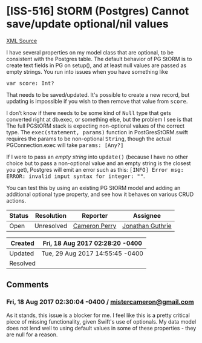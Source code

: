 # [ISS-516] StORM (Postgres) Cannot save/update optional/nil values

[XML Source](./xml/ISS-516.xml)
<p><p>I have several properties on my model class that are optional, to be consistent with the Postgres table. The default behavior of PG StORM is to create text fields in PG on setup(), and at least null values are passed as empty strings. You run into issues when you have something like </p>

<p><tt>var score: Int?</tt></p>

<p>That needs to be saved/updated. It's possible to create a new record, but updating is impossible if you wish to then remove that value from <tt>score</tt>.</p>

<p>I don’t know if there needs to be some kind of <tt>Null</tt> type that gets converted right at db.exec, or something else, but the problem I see is that The full PGStORM stack is expecting non-optional values of the correct type. The <tt>exec(statement, params)</tt> function in PostGresStORM.swift requires the params to be non-optional <tt>String</tt>, though the actual PGConnection.exec will take <tt>params: <span class="error">&#91;Any?&#93;</span></tt></p>

<p>If I were to pass an <em>empty string</em> into <tt>update()</tt> (because I have no other choice but to pass a non-optional value and an empty string is the closest you get), Postgres will emit an error such as this: <tt><span class="error">&#91;INFO&#93;</span> Error msg: ERROR:  invalid input syntax for integer: ""</tt>. </p>

<p>You can test this by using an existing PG StORM model and adding an additional optional type property, and see how it behaves on various CRUD actions.</p></p>





Status|Resolution|Reporter|Assignee
------|----------|--------|--------
Open|Unresolved|[Cameron Perry](mistercameron@gmail.com)|[Jonathan Guthrie]($jono)





Created|Fri, 18 Aug 2017 02:28:20 -0400
-------|--------------
Updated|Tue, 29 Aug 2017 14:55:45 -0400
Resolved|


## Comments




### Fri, 18 Aug 2017 02:30:04 -0400 / mistercameron@gmail.com 

<p><p>As it stands, this issue is a blocker for me. I feel like this is a pretty critical piece of missing functionality, given Swift's use of optionals. My data model does not lend well to using default values in some of these properties - they are null for a reason.</p></p>



